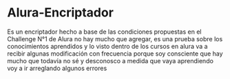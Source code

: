 # Alura-Encriptador
Es un encriptador hecho a base de las condiciones propuestas en el Challenge N°1 de Alura
no hay mucho que agregar, es una prueba sobre los conocimientos aprendidos y lo visto dentro de los cursos en alura
va a recibir algunas modificación con frecuencia porque soy consciente que hay mucho que todavía no sé y desconosco
a medida que vaya aprendiendo voy a ir arreglando algunos errores
